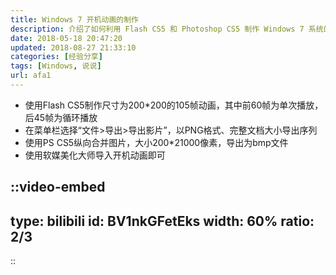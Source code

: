 ```yaml
---
title: Windows 7 开机动画的制作
description: 介绍了如何利用 Flash CS5 和 Photoshop CS5 制作 Windows 7 系统的开机动画，以及最终通过软媒美化大师将其应用至 Windows 7 启动画面的过程。
date: 2018-05-18 20:47:20
updated: 2018-08-27 21:33:10
categories: [经验分享]
tags: [Windows, 说说]
url: afa1
---
```


- 使用Flash CS5制作尺寸为200*200的105帧动画，其中前60帧为单次播放，后45帧为循环播放
- 在菜单栏选择“文件>导出>导出影片”，以PNG格式、完整文档大小导出序列
- 使用PS CS5纵向合并图片，大小200*21000像素，导出为bmp文件
- 使用软媒美化大师导入开机动画即可

::video-embed
---
type: bilibili
id: BV1nkGFetEks
width: 60%
ratio: 2/3
---
::
